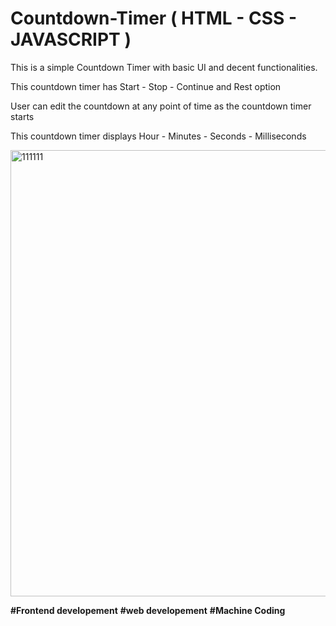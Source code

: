 # Countdown-Timer  ( HTML - CSS - JAVASCRIPT )

This is a simple Countdown Timer with basic UI and decent functionalities.

This countdown timer has Start - Stop - Continue and Rest option

User can edit the countdown at any point of time as the countdown timer starts

This countdown timer displays Hour - Minutes -  Seconds - Milliseconds

<img width="714" alt="111111" src="https://github.com/pavan-s-5/Countdown-Timer/assets/131233727/28f14bc1-0907-46f8-9c7f-3be6954d2ebe">


**#Frontend developement**    **#web developement**   **#Machine Coding**
